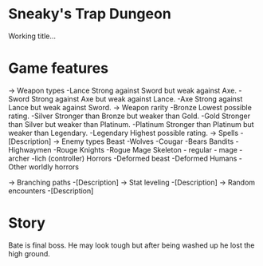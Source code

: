# Sneaky's Trap Dungeon
Working title...

# Game features
-> Weapon types
  -Lance
    Strong against Sword but weak against Axe.
  -Sword
    Strong against Axe but weak against Lance.
  -Axe
    Strong against Lance but weak against Sword.
-> Weapon rarity
  -Bronze
    Lowest possible rating.
  -Silver
    Stronger than Bronze but weaker than Gold.
  -Gold
    Stronger than Silver but weaker than Platinum.
  -Platinum
    Stronger than Platinum but weaker than Legendary.
  -Legendary
    Highest possible rating.
-> Spells
  -[Description]
-> Enemy types
 Beast
	-Wolves
	-Cougar
	-Bears
 Bandits
	-Highwaymen
	-Rouge Knights
	-Rogue Mage
 Skeleton
	- regular
	- mage
	-archer
	-lich (controller)
 Horrors
	-Deformed beast
	-Deformed Humans
	-Other worldly horrors

-> Branching paths
  -[Description]
-> Stat leveling
  -[Description]
-> Random encounters
  -[Description]

# Story
Bate is final boss. He may look tough but after being washed up he lost the
high ground.
